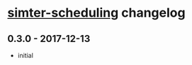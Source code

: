 # [simter-scheduling](https://github.com/simter/simter-scheduling) changelog

## 0.3.0 - 2017-12-13
- initial